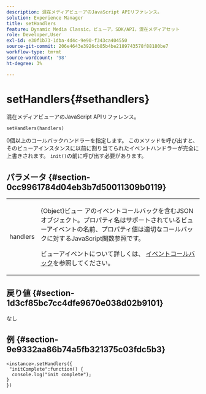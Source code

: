 ```yaml
---
description: 混在メディアビューアのJavaScript APIリファレンス。
solution: Experience Manager
title: setHandlers
feature: Dynamic Media Classic，ビューア，SDK/API，混在メディアセット
role: Developer,User
exl-id: e30f1b73-1dba-4d4c-9e90-f343ca404550
source-git-commit: 206e4643e3926cb85b4be2189743578f88180be7
workflow-type: tm+mt
source-wordcount: '98'
ht-degree: 3%

---
```


# setHandlers{#sethandlers}

混在メディアビューアのJavaScript APIリファレンス。

`setHandlers(handlers)`

0個以上のコールバックハンドラーを指定します。 このメソッドを呼び出すと、そのビューアインスタンスに以前に割り当てられたイベントハンドラーが完全に上書きされます。 `init()`の前に呼び出す必要があります。

## パラメータ {#section-0cc9961784d04eb3b7d50011309b0119}

<table id="table_896DFF34A68A403DB93A6D597461A573"> 
 <tbody> 
  <tr> 
   <td colname="col1"> <p> <span class="codeph"> <span class="varname"> handlers  </span> </span> </p> </td> 
   <td colname="col2"> <p> <span class="codeph"> {Object}ビュー </span> アのイベントコールバックを含むJSONオブジェクト。プロパティ名はサポートされているビューアイベントの名前、プロパティ値は適切なコールバックに対するJavaScript関数参照です。 </p> <p>ビューアイベントについて詳しくは、 <a href="../../../c-html5-s7-aem-asset-viewers/c-html5-mixedmedia-viewer-about/c-html5-mixedmedia-event-callbacks.md#concept-273d2cddbb7144e284b618ffaf3deabc" format="dita" scope="local">イベントコールバック</a>を参照してください。 </p> </td> 
  </tr> 
 </tbody> 
</table>

## 戻り値 {#section-1d3cf85bc7cc4dfe9670e038d02b9101}

なし

## 例 {#section-9e9332aa86b74a5fb321375c03fdc5b3}

```
<instance>.setHandlers({ 
 "initComplete":function() { 
  console.log("init complete"); 
} 
})
```
